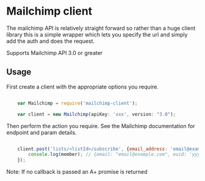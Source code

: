 # Mailchimp client

The mailchimp API is relatively straight forward so rather than a huge client library this is a simple wrapper which lets you specify the url and simply add the auth and does the request.

Supports Mailchimp API 3.0 or greater 

## Usage

First create a client with the appropriate options you require.

```javascript

    var Mailchimp = require('mailchimp-client');

    var client = new Mailchimp(apiKey: 'xxx', version: "3.0");
```

Then perform the action you require. See the Mailchimp documentation for endpoint and param details.

```javascript

    client.post('lists/<listId>/subscribe', {email_address: 'email@example.com', status: 'subscribed'}, function(err, member){
        console.log(member); // {email: "email@example.com", euid: 'yyyyy', leid: 'yyyyyy'}
    });


```

Note: If no callback is passed an A+ promise is returned
